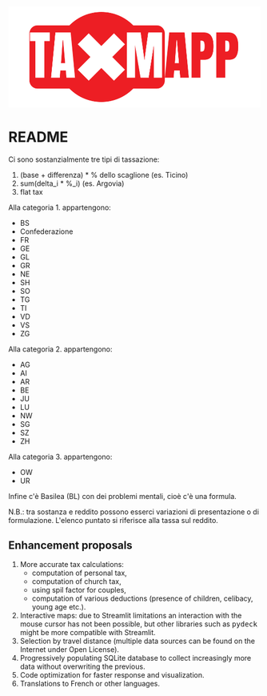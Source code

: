 ![README Taxmapp](elements/taxmapp.svg)
# README
Ci sono sostanzialmente tre tipi di tassazione:
1. (base + differenza) * % dello scaglione (es. Ticino)
2. sum(delta_i * %_i) (es. Argovia)
3. flat tax

Alla categoria 1. appartengono:
- BS
- Confederazione
- FR
- GE
- GL
- GR
- NE
- SH
- SO
- TG
- TI
- VD
- VS
- ZG

Alla categoria 2. appartengono:
- AG
- AI
- AR
- BE
- JU
- LU
- NW
- SG
- SZ
- ZH

Alla categoria 3. appartengono:
- OW
- UR

Infine c'è Basilea (BL) con dei problemi mentali, cioè c'è una formula.

N.B.: tra sostanza e reddito possono esserci variazioni di presentazione
o di formulazione. L'elenco puntato si riferisce alla tassa sul reddito.

## Enhancement proposals
1. More accurate tax calculations:
    - computation of personal tax,
    - computation of church tax,
    - using spil factor for couples,
    - computation of various deductions (presence of children, celibacy, young age etc.).
2. Interactive maps: due to Streamlit limitations an interaction with the mouse cursor has not been possible, but other libraries such as <tt>pydeck</tt> might be more compatible with Streamlit.
3. Selection by travel distance (multiple data sources can be found on the Internet under Open License).
4. Progressively populating SQLite database to collect increasingly more data without overwriting the previous.
5. Code optimization for faster response and visualization.
6. Translations to French or other languages.